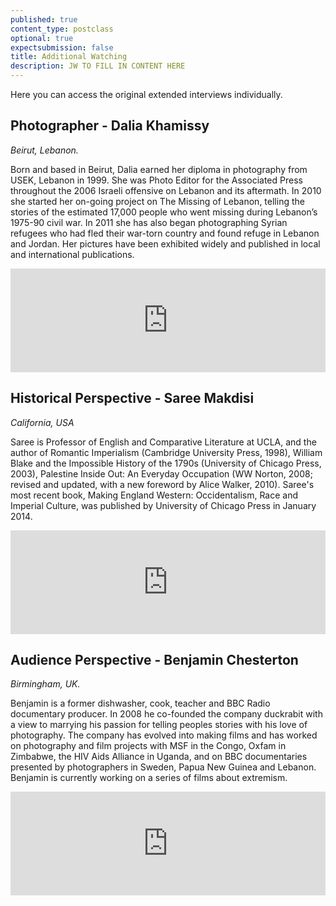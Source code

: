 ```yaml
---
published: true
content_type: postclass
optional: true
expectsubmission: false
title: Additional Watching
description: JW TO FILL IN CONTENT HERE
---
```

Here you can access the original extended interviews individually.

## Photographer - Dalia Khamissy

*Beirut, Lebanon.*

Born and based in Beirut, Dalia earned her diploma in photography from USEK, Lebanon in 1999. She was Photo Editor for the Associated Press throughout the 2006 Israeli offensive on Lebanon and its aftermath. In 2010 she started her on-going project on The Missing of Lebanon, telling the stories of the estimated 17,000 people who went missing during Lebanon’s 1975-90 civil war. In 2011 she has also began photographing Syrian refugees who had fled their war-torn country and found refuge in Lebanon and Jordan. Her pictures have been exhibited widely and published in local and international publications.

<iframe width="100%" height="166" scrolling="no" frameborder="no" src="https://w.soundcloud.com/player/?url=https%3A//api.soundcloud.com/tracks/326135768%3Fsecret_token%3Ds-bD6sP&amp;color=ff5500&amp;auto_play=false&amp;hide_related=false&amp;show_comments=true&amp;show_user=true&amp;show_reposts=false"></iframe>

## Historical Perspective - Saree Makdisi

*California, USA*

Saree is Professor of English and Comparative Literature at UCLA, and the author of Romantic Imperialism (Cambridge University Press, 1998), William Blake and the Impossible History of the 1790s (University of Chicago Press, 2003),  Palestine Inside Out: An Everyday Occupation (WW Norton, 2008; revised and updated, with a new foreword by Alice Walker, 2010). Saree's most recent book, Making England Western: Occidentalism, Race and Imperial Culture, was published by University of Chicago Press in January 2014.

<iframe width="100%" height="166" scrolling="no" frameborder="no" src="https://w.soundcloud.com/player/?url=https%3A//api.soundcloud.com/tracks/326135511%3Fsecret_token%3Ds-5mUDB&amp;color=ff5500&amp;auto_play=false&amp;hide_related=false&amp;show_comments=true&amp;show_user=true&amp;show_reposts=false"></iframe>

## Audience Perspective - Benjamin Chesterton

*Birmingham, UK.*

Benjamin is a former dishwasher, cook, teacher and BBC Radio documentary producer. In 2008 he co-founded the company duckrabit with a view to marrying his passion for telling peoples stories with his love of photography.  The company has evolved into making films and has worked on photography and film projects with MSF in the Congo, Oxfam in Zimbabwe, the HIV Aids Alliance in Uganda, and on BBC documentaries presented by photographers in Sweden, Papua New Guinea and Lebanon. Benjamin is currently working on a series of films about extremism.

<iframe width="100%" height="166" scrolling="no" frameborder="no" src="https://w.soundcloud.com/player/?url=https%3A//api.soundcloud.com/tracks/326135746%3Fsecret_token%3Ds-gU9pl&amp;color=ff5500&amp;auto_play=false&amp;hide_related=false&amp;show_comments=true&amp;show_user=true&amp;show_reposts=false"></iframe>
